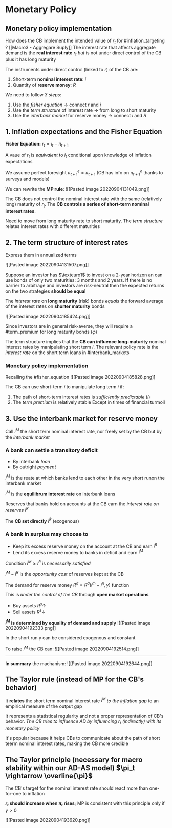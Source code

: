 # Monetary Policy
## Monetary policy implementation
How does the CB implement the intended value of $r_t$ for #inflation_targeting ? [[Macro3 - Aggregare Suply]] The interest rate that affects aggregate demand is the **real interest rate** $r_t$ *but* is not under direct control of the CB plus it has long maturity

The instruments under direct control (linked to $r$) of the CB are:
1. Short-term **nominal interest rate**: $i$
2. Quantity of **reserve money**: $R$

We need to follow *3 steps*:
1. Use the *fisher equation* $\rightarrow$ connect $r$ and $i$
2. Use the *term structure* of interest rate $\rightarrow$ from long to short maturity
3. Use the i*nterbank market* for reserve money $\rightarrow$ connect $i$ and $R$

## 1. Inflation expectations and the Fisher Equation
**Fisher Equation:**  $r_t=i_t-\pi_{t+1}$ 

A vaue of $r_t$ is *equivalent* to $i_t$ conditional upon knowledge of inflation expectations

We assume perfect foresight $\pi_{t+1}^e=\pi_{t+1}$ (CB has info on  $\pi_{t+1}^e$ thanks to surveys and models)

We can rewrite the **MP rule**: 
![[Pasted image 20220904131049.png]]

The CB does not control the nominal interest rate with the same (relatively long) maturity of $r_t$. The **CB controls a series of short-term nominal interest rates**.

Need to move from long maturity rate to short maturity. The *term structure* relates interest rates with different maturities

## 2. The term structure of interest rates
Express them in annualized terms

![[Pasted image 20220904131507.png]]

Suppose an investor has $\texteuro1$ to invest on a 2-year horizon an can use bonds of only two maturities: 3 months and 2 years.
**If** there is no barrier to arbitrage and investors are risk-neutral then the expected returns on the two strategies **should be equal**

The *interest rate* on **long maturity** (risk) bonds *equals* the forward average of the interest rates on **shorter maturity** bonds

![[Pasted image 20220904185424.png]]

Since investors are in general risk-averse, they will require a #term_premium for long maturity bonds ($\varphi$)

The term structure implies that the **CB can influence long-maturity** nominal interest rates by manipulating short term $i$. The relevant policy rate is the *interest rate* on the short term loans in #interbank_markets

### Monetary policy implementation

Recalling the #fisher_equation
![[Pasted image 20220904185828.png]]

The CB can use short-term $i$ to manipulate long term $i$ if:

1. The path of short-term interest rates is *sufficiently predictable* ($i$)
2. The *term premium* is relatively stable
Except in times of financial turmoil

## 3. Use the interbank market for reserve money
Call $i^M$ the short term nominal interest rate, nor freely set by the CB but by the *interbank market*

### A bank can settle a transitory deficit
- By interbank *loan*
- By outright *payment*

$i^M$ is the reate at which banks lend to each other in the very short runon the interbank market

$i^M$ is the **equilibrum interest rate** on interbank loans

Reserves that banks hold on accounts at the CB earn the *interest rate on reserves* $i^R$ 

The **CB set directly** $i^R$ (exogenous)

### A bank in surplus may choose to
- Keep its excess reserve money on the account at the CB and earn $i^R$
- Lend its excess reserve money to banks in deficit and earn $i^M$

Condition $i^M \geq i^R$  is *necessarily satisfied*

$i^M - i^R$ is the *opportunity cost* of reserves kept at the CB

The demand for reserve money $R^d=R^d(i^m-i^R,y)$ function

This is *under the control of the CB* through **open market operations**
- Buy assets $R^s\uparrow$ 
- Sell assets $R^s\downarrow$

**$i^M$ is determined by equality of demand and supply**
![[Pasted image 20220904192333.png]]

In the short run y can be considered exogenous and constant

To raise $i^M$ the CB can:
![[Pasted image 20220904192514.png]]

---
**In summary** the machanism:
![[Pasted image 20220904192644.png]]

## The Taylor rule (instead of MP for the CB's behavior)
It **relates** the short term nominal interest rate *$i^M$ to the inflation gap* to an empirical measure of the output gap

It represents a statistical regularity and not a proper representation of CB's behavior. *The CB tries to influence AD by influencing $r_t$ (indirectly) with its monetary policy*

It's popular because it helps CBs to communicate about the path of short teerm nominal interest rates, making the CB more credible

## The Taylor principle (necessary for macro stability within our AD-AS model) $\pi_t \rightarrow \overline{\pi}$  

The CB's target for the nominal interest rate should react more than one-for-one to inflation

**$r_t$ should increase when $\pi_t$ rises**; MP is consistent with this principle only if $\gamma >0$  

![[Pasted image 20220904193620.png]]


